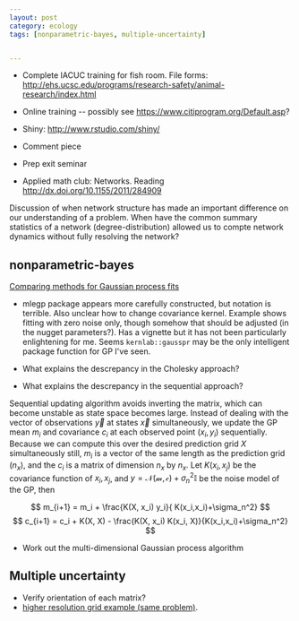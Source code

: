 ```yaml
---
layout: post
category: ecology
tags: [nonparametric-bayes, multiple-uncertainty]


---
```



* Complete IACUC training for fish room.  File forms: http://ehs.ucsc.edu/programs/research-safety/animal-research/index.html
* Online training -- possibly see https://www.citiprogram.org/Default.asp?
* Shiny: http://www.rstudio.com/shiny/

* Comment piece
* Prep exit seminar 

* Applied math club: Networks. Reading http://dx.doi.org/10.1155/2011/284909

Discussion of when network structure has made an important difference on our understanding of a problem.  When have the common summary statistics of a network (degree-distribution) allowed us to compte network dynamics without fully resolving the network?  



## nonparametric-bayes

[Comparing methods for Gaussian process fits](https://github.com/cboettig/nonparametric-bayes/blob/5e4df576d70358b8049d6ee412f45de17a20cd38/inst/examples/testing-gp-sdp.md)

* mlegp package appears more carefully constructed, but notation is terrible.  Also unclear how to change covariance kernel.  Example shows fitting with zero noise only, though somehow that should be adjusted (in the nugget parameters?).  Has a vignette but it has not been particularly enlightening for me.  Seems `kernlab::gausspr` may be the only intelligent package function for GP I've seen.  

* What explains the descrepancy in the Cholesky approach? 
* What explains the descrepancy in the sequential approach?

Sequential updating algorithm avoids inverting the matrix, which can become unstable as state space becomes large. Instead of dealing with the vector of observations $\vec y$ at states $\vec x$ simultaneously, we update the GP mean $m_i$ and covariance $c_i$ at each observed point $(x_i, y_i)$ sequentially. Because we can compute this over the desired prediction grid $X$ simultaneously still, $m_i$ is a vector of the same length as the prediction grid ($n_x$), and the $c_i$ is a matrix of dimension $n_x$ by $n_x$.   Let $K(x_i, x_j)$ be the covariance function of $x_i, x_j$, and $y = \mathcal{N(m, c)} + \sigma_n^2 \mathbb{I}$ be the noise model of the GP, then


$$ m_{i+1} = m_i + \frac{K(X, x_i) y_i}{ K(x_i,x_i)+\sigma_n^2}  $$
$$ c_{i+1} = c_i + K(X, X) - \frac{K(X, x_i) K(x_i, X)}{K(x_i,x_i)+\sigma_n^2}  $$


* Work out the multi-dimensional Gaussian process algorithm


## Multiple uncertainty

* Verify orientation of each matrix?
* [higher resolution grid example (same problem)](https://github.com/cboettig/pdg_control/blob/a4d9af4260dd5bebf61d2cd57672338daaa2a235/inst/examples/mult_uncertainty_test.md).



